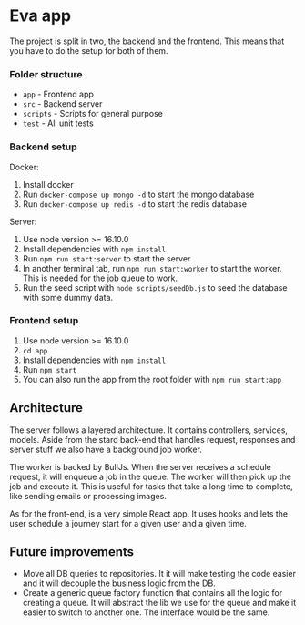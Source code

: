 # Eva app

The project is split in two, the backend and the frontend. This means that you have to do the setup for both of them.

### Folder structure

- `app` - Frontend app
- `src` - Backend server
- `scripts` - Scripts for general purpose
- `test` - All unit tests

### Backend setup

Docker:
1. Install docker
2. Run `docker-compose up mongo -d` to start the mongo database
3. Run `docker-compose up redis -d` to start the redis database

Server:
1. Use node version >= 16.10.0
2. Install dependencies with `npm install`
3. Run `npm run start:server` to start the server
4. In another terminal tab, run `npm run start:worker` to start the worker. This is needed for the job queue to work.
5. Run the seed script with `node scripts/seedDb.js` to seed the database with some dummy data.

### Frontend setup

1. Use node version >= 16.10.0
2. `cd app`
3. Install dependencies with `npm install`
4. Run `npm start`
5. You can also run the app from the root folder with `npm run start:app`

## Architecture

The server follows a layered architecture. It contains controllers, services, models. Aside from the stard back-end that handles request, responses and server stuff we also have a background job worker.

The worker is backed by BullJs. When the server receives a schedule request, it will enqueue a job in the queue. The worker will then pick up the job and execute it. This is useful for tasks that take a long time to complete, like sending emails or processing images.

As for the front-end, is a very simple React app. It uses hooks and lets the user schedule a journey start for a given user and a given time.

## Future improvements

- Move all DB queries to repositories. It it will make testing the code easier and it will decouple the business logic from the DB.
- Create a generic queue factory function that contains all the logic for creating a queue. It will abstract the lib we use for the queue and make it easier to switch to another one. The interface would be the same.